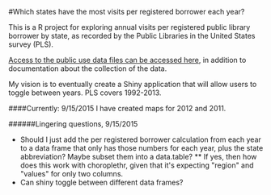 #Which states have the most visits per registered borrower each year?

This is a R project for exploring annual visits per registered public library borrower by state, as recorded by the Public Libraries in the United States survey (PLS).

[Access to the public use data files can be accessed here](http://imls.gov/research-evaluation/data-collection/public-libraries-united-states-survey/public-libraries-united), in addition to documentation about the collection of the data.  

My vision is to eventually create a Shiny application that will allow users to toggle between years. PLS covers 1992-2013. 

####Currently: 9/15/2015
I have created maps for 2012 and 2011. 

######Lingering questions, 9/15/2015
* Should I just add the per registered borrower calculation from each year to a data frame that only has those numbers for each year, plus the state abbreviation? Maybe subset them into a data.table?
** If yes, then how does this work with choroplethr, given that it's expecting "region" and "values" for only two columns. 
* Can shiny toggle between different data frames?

